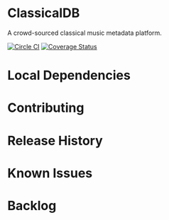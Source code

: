 ClassicalDB
==============
A crowd-sourced classical music metadata platform.

[![Circle CI](https://circleci.com/gh/classicalmusic/classicaldb.svg?style=shield&circle-token=47bd3ea75dc1ca09812772093c194e1aa608768f)](https://circleci.com/gh/classicalmusic/classicaldb)
[![Coverage Status](http://img.shields.io/coveralls/classicalmusic/classicaldb.svg)](https://coveralls.io/r/classicalmusic/classicaldb?branch=master)

# Local Dependencies


# Contributing


# Release History


# Known Issues


# Backlog